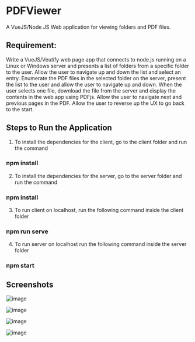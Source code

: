 # PDFViewer
A VueJS/Node JS Web application for viewing folders and PDF files.

## Requirement:
Write a VueJS/Veutify web page app that connects to node.js running on a Linux or Windows server and presents a list of folders from a specific folder to the user. Allow the user to navigate up and down the list and select an entry. Enumerate the PDF files in the selected folder on the server, present the list to the user and allow the user to navigate up and down. When the user selects one file, download the file from the server and display the contents in the web app using PDFjs. Allow the user to navigate next and previous pages in the PDF. Allow the user to reverse up the UX to go back to the start.

## Steps to Run the Application
1. To install the dependencies for the client, go to the client folder and run the command
 ### npm install
2. To install the dependencies for the server, go to the server folder and run the command
 ### npm install
3. To run client on localhost, run the following command inside the client folder
 ### npm run serve
4. To run server on localhost run the following command inside the server folder
 ### npm start
 
 ## Screenshots
 ![image](https://user-images.githubusercontent.com/7041610/210943630-c2bb3171-11ac-48e6-a1f8-5cf8938a58c7.png)
 
 ![image](https://user-images.githubusercontent.com/7041610/210943833-ab24b0b7-86a4-4f33-8cae-a4ad94d73648.png)

![image](https://user-images.githubusercontent.com/7041610/210944153-f4b23e71-035b-4b56-8c1f-d8ce91ae6328.png)

![image](https://user-images.githubusercontent.com/7041610/210944297-904a187b-0140-4ab0-ae78-2bd55c282e11.png)


